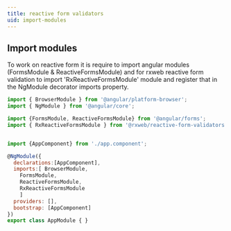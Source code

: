 ```yaml
---
title: reactive form validators
uid: import-modules
---
```

## Import modules
To work on reactive form it is require to import angular modules (FormsModule & ReactiveFormsModule) and for rxweb reactive form validation to import 'RxReactiveFormsModule' module and register that in the NgModule decorator imports property.
```js
import { BrowserModule } from '@angular/platform-browser';
import { NgModule } from '@angular/core';

import {FormsModule, ReactiveFormsModule} from '@angular/forms'; 
import { RxReactiveFormsModule } from '@rxweb/reactive-form-validators';


import {AppComponent} from './app.component';

@NgModule({
  declarations:[AppComponent],
  imports:[ BrowserModule, 
	FormsModule,
	ReactiveFormsModule, 
	RxReactiveFormsModule
	] 
  providers: [], 
  bootstrap: [AppComponent]
})
export class AppModule { }
```
